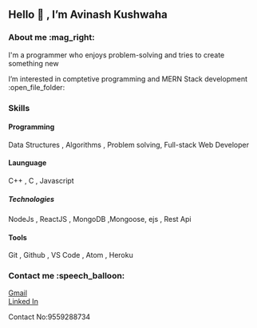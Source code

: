 <h2> Hello 👋 , I’m Avinash Kushwaha </h2>
 <h3>About me :mag_right:</h3>
  <p> I'm a programmer who enjoys problem-solving and tries to create something new</p>
  <p> I’m interested in  comptetive programming and MERN Stack development :open_file_folder: </p>
  <h3>Skills</h3>
  <p>
  <h4>Programming</h4> 
  Data Structures , Algorithms , Problem solving, Full-stack Web Developer
  
 <h4>Launguage</h4>
  C++ , C , Javascript
  
  <h5>Technologies</h5>
  NodeJs , ReactJS , MongoDB ,Mongoose, ejs , Rest Api
  
  <h4>Tools</h4>
  Git , Github , VS Code , Atom , Heroku
  </p>
  
  <h3>Contact me :speech_balloon:</h3>
  <a href="mailto:avinash.btech.iet@gmail.com">Gmail</a>
  <br>
  <a href="https://www.linkedin.com/in/avinash-kushwaha-78a2621a9/">Linked In</a>
  <br>
  <p>Contact No:9559288734</p>



<!---
Avinash Kushwaha is a ✨ special ✨ repository because its `README.md` (this file) appears on your GitHub profile.
You can click the Preview link to take a look at your changes.
--->

